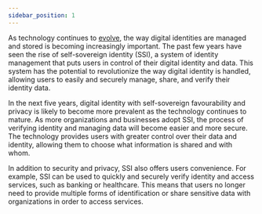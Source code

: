 ```yaml
---
sidebar_position: 1
---
```


As technology continues to [evolve](/docs/intro.md), the way digital identities are managed and stored is becoming increasingly important. The past few years have seen the rise of self-sovereign identity (SSI), a system of identity management that puts users in control of their digital identity and data. This system has the potential to revolutionize the way digital identity is handled, allowing users to easily and securely manage, share, and verify their identity data.

In the next five years, digital identity with self-sovereign favourability and privacy is likely to become more prevalent as the technology continues to mature. As more organizations and businesses adopt SSI, the process of verifying identity and managing data will become easier and more secure. The technology provides users with greater control over their data and identity, allowing them to choose what information is shared and with whom.

In addition to security and privacy, SSI also offers users convenience. For example, SSI can be used to quickly and securely verify identity and access services, such as banking or healthcare. This means that users no longer need to provide multiple forms of identification or share sensitive data with organizations in order to access services.